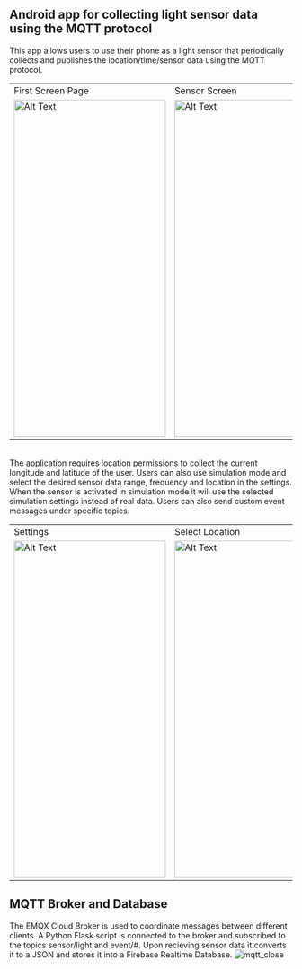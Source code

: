 ## Android app for collecting light sensor data using the MQTT protocol

This app allows users to use their phone as a light sensor that periodically collects and publishes the location/time/sensor data using the MQTT protocol. <br />

<table align=center>
  <tr>
    <td>First Screen Page</td>
     <td>Sensor Screen</td>
  </tr>
  <tr>
     <td><img src="https://github.com/user-attachments/assets/fb6caa64-2160-432d-82ff-b6b3f2b91609" alt="Alt Text" width=270 height=600></td>
   <td><img src="https://github.com/user-attachments/assets/df3cebd0-0bfb-47a8-9faa-866c2b1f7528" alt="Alt Text" width=270 height=600></td>
  </tr>
 </table>


<br />The application requires location permissions to collect the current longitude and latitude of the user. Users can also use simulation mode and select the desired sensor data range, frequency and location in the settings. 
When the sensor is activated in simulation mode it will use the selected simulation settings instead of real data. Users can also send custom event messages under specific topics.  <br />

<table align=center>
  <tr>
    <td>Settings</td>
     <td>Select Location</td>
    <td>Event messages</td>
  </tr>
  <tr>
     <td><img src="https://github.com/user-attachments/assets/bdb704f5-31c8-4fe3-9d4e-2cdd69dd431b" alt="Alt Text" width=270 height=600></td>
   <td><img src="https://github.com/user-attachments/assets/cf083850-b4b7-4650-9387-a2bd2d366992" alt="Alt Text" width=270 height=600></td>
    <td><img src="https://github.com/user-attachments/assets/f8c52cb1-5f9a-42b1-9f45-bb9eed2e4fed" alt="Alt Text" width=270 height=600></td>
  </tr>
 </table>


## MQTT Broker and Database
The EMQX Cloud Broker is used to coordinate messages between different clients. A Python Flask script is connected to the broker and subscribed to the topics sensor/light and event/#. 
Upon recieving sensor data it converts it to a JSON and stores it into a Firebase Realtime Database. 
![mqtt_close](https://github.com/user-attachments/assets/75ecd388-fb13-461f-937c-c5e1c13a0b77)
